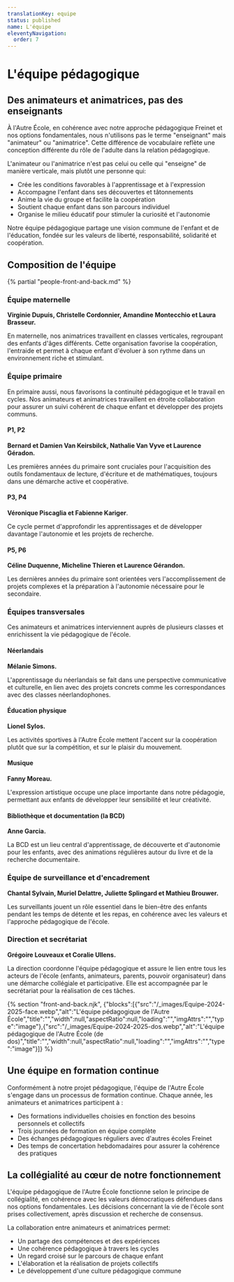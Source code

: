 ```yaml
---
translationKey: equipe
status: published
name: L'équipe
eleventyNavigation:
  order: 7
---
```

# L'équipe pédagogique

## Des animateurs et animatrices, pas des enseignants

À l'Autre École, en cohérence avec notre approche pédagogique Freinet et nos options fondamentales, nous n'utilisons pas le terme "enseignant" mais "animateur" ou "animatrice". Cette différence de vocabulaire reflète une conception différente du rôle de l'adulte dans la relation pédagogique.

L'animateur ou l'animatrice n'est pas celui ou celle qui "enseigne" de manière verticale, mais plutôt une personne qui:

- Crée les conditions favorables à l'apprentissage et à l'expression
- Accompagne l'enfant dans ses découvertes et tâtonnements
- Anime la vie du groupe et facilite la coopération
- Soutient chaque enfant dans son parcours individuel
- Organise le milieu éducatif pour stimuler la curiosité et l'autonomie

Notre équipe pédagogique partage une vision commune de l'enfant et de l'éducation, fondée sur les valeurs de liberté, responsabilité, solidarité et coopération.

## Composition de l'équipe

{% partial "people-front-and-back.md" %}

### Équipe maternelle

**Virginie Dupuis, Christelle Cordonnier, Amandine Montecchio et Laura Brasseur.**

En maternelle, nos animatrices travaillent en classes verticales, regroupant des enfants d'âges différents. Cette organisation favorise la coopération, l'entraide et permet à chaque enfant d'évoluer à son rythme dans un environnement riche et stimulant.

### Équipe primaire

En primaire aussi, nous favorisons la continuité pédagogique et le travail en cycles. Nos animateurs et animatrices travaillent en étroite collaboration pour assurer un suivi cohérent de chaque enfant et développer des projets communs.

#### P1, P2

**Bernard et Damien Van Keirsbilck, Nathalie Van Vyve et Laurence Géradon.**

Les premières années du primaire sont cruciales pour l'acquisition des outils fondamentaux de lecture, d'écriture et de mathématiques, toujours dans une démarche active et coopérative.

#### P3, P4

**Véronique Piscaglia et Fabienne Kariger**.

Ce cycle permet d'approfondir les apprentissages et de développer davantage l'autonomie et les projets de recherche.

#### P5, P6

**Céline Duquenne, Micheline Thieren et Laurence Gérandon.**

Les dernières années du primaire sont orientées vers l'accomplissement de projets complexes et la préparation à l'autonomie nécessaire pour le secondaire.

### Équipes transversales

Ces animateurs et animatrices interviennent auprès de plusieurs classes et enrichissent la vie pédagogique de l'école.

#### Néerlandais

**Mélanie Simons.**

L'apprentissage du néerlandais se fait dans une perspective communicative et culturelle, en lien avec des projets concrets comme les correspondances avec des classes néerlandophones.

#### Éducation physique

**Lionel Sylos.**

Les activités sportives à l'Autre École mettent l'accent sur la coopération plutôt que sur la compétition, et sur le plaisir du mouvement.

#### Musique

**Fanny Moreau.**

L'expression artistique occupe une place importante dans notre pédagogie, permettant aux enfants de développer leur sensibilité et leur créativité.

#### Bibliothèque et documentation (la BCD)

**Anne Garcia.**

La BCD est un lieu central d'apprentissage, de découverte et d'autonomie pour les enfants, avec des animations régulières autour du livre et de la recherche documentaire.

### Équipe de surveillance et d'encadrement

**Chantal Sylvain, Muriel Delattre, Juliette Splingard et Mathieu Brouwer.**

Les surveillants jouent un rôle essentiel dans le bien-être des enfants pendant les temps de détente et les repas, en cohérence avec les valeurs et l'approche pédagogique de l'école.

### Direction et secrétariat

**Grégoire Louveaux et Coralie Ullens.**

La direction coordonne l'équipe pédagogique et assure le lien entre tous les acteurs de l'école (enfants, animateurs, parents, pouvoir organisateur) dans une démarche collégiale et participative. Elle est accompagnée par le secrétariat pour la réalisation de ces tâches.

{% section "front-and-back.njk", {"blocks":[{"src":"/_images/Equipe-2024-2025-face.webp","alt":"L'équipe pédagogique de l'Autre École","title":"","width":null,"aspectRatio":null,"loading":"","imgAttrs":"","type":"image"},{"src":"/_images/Equipe-2024-2025-dos.webp","alt":"L'équipe pédagogique de l'Autre École (de dos)","title":"","width":null,"aspectRatio":null,"loading":"","imgAttrs":"","type":"image"}]} %}

## Une équipe en formation continue

Conformément à notre projet pédagogique, l'équipe de l'Autre École s'engage dans un processus de formation continue. Chaque année, les animateurs et animatrices participent à :

- Des formations individuelles choisies en fonction des besoins personnels et collectifs
- Trois journées de formation en équipe complète
- Des échanges pédagogiques réguliers avec d'autres écoles Freinet
- Des temps de concertation hebdomadaires pour assurer la cohérence des pratiques

## La collégialité au cœur de notre fonctionnement

L'équipe pédagogique de l'Autre École fonctionne selon le principe de collégialité, en cohérence avec les valeurs démocratiques défendues dans nos options fondamentales. Les décisions concernant la vie de l'école sont prises collectivement, après discussion et recherche de consensus.

La collaboration entre animateurs et animatrices permet:

- Un partage des compétences et des expériences
- Une cohérence pédagogique à travers les cycles
- Un regard croisé sur le parcours de chaque enfant
- L'élaboration et la réalisation de projets collectifs
- Le développement d'une culture pédagogique commune
